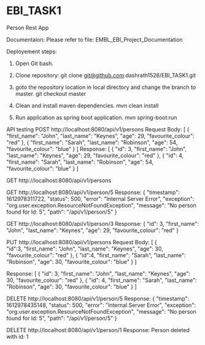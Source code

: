 # EBI_TASK1
Person Rest App

Documentaion:
	Please refer to file: EMBL_EBI_Project_Documentation

Deployement steps:
1. Open Git bash.

2. Clone repository:
	git clone git@github.com:dashrath1526/EBI_TASK1.git

3. goto the repository location in local directory and change the branch to master.
	git checkout master
	
4. Clean and install maven dependencies.
	mvn clean install

5. Run application as spring boot application.
	mvn spring-boot:run
	
	
API testing
POST http://localhost:8080/api/v1/persons
Request Body:
	[
		{
			 "first_name": "John",
			 "last_name": "Keynes",
			 "age": 29,
			 "favourite_colour": "red"
		},
		{
			"first_name": "Sarah",
			"last_name": "Robinson",
			"age": 54,
			"favourite_colour": "blue"
		}
	]
Response:
	[
		{
			"id": 3,
			"first_name": "John",
			"last_name": "Keynes",
			"age": 29,
			"favourite_colour": "red"
		},
		{
			"id": 4,
			"first_name": "Sarah",
			"last_name": "Robinson",
			"age": 54,
			"favourite_colour": "blue"
		}
	]

GET http://localhost:8080/api/v1/persons

GET	http://localhost:8080/api/v1/person/5
Response:
	{
		"timestamp": 1612978311722,
		"status": 500,
		"error": "Internal Server Error",
		"exception": "org.user.exception.ResourceNotFoundException",
		"message": "No person found for Id: 5",
		"path": "/api/v1/person/5"
	}

GET	http://localhost:8080/api/v1/person/3
Response:
	{
		"id": 3,
		"first_name": "John",
		"last_name": "Keynes",
		"age": 29,
		"favourite_colour": "red"
	}

PUT http://localhost:8080/api/v1/persons
Request Body:
	[
		{	
			"id":3,
			 "first_name": "John",
			 "last_name": "Keynes",
			 "age": 30,
			 "favourite_colour": "red"
		},
		{
			"id":4,
			"first_name": "Sarah",
			"last_name": "Robinson",
			"age": 30,
			"favourite_colour": "blue"
		}
	]

Response:
	[
		{
			"id": 3,
			"first_name": "John",
			"last_name": "Keynes",
			"age": 30,
			"favourite_colour": "red"
		},
		{
			"id": 4,
			"first_name": "Sarah",
			"last_name": "Robinson",
			"age": 30,
			"favourite_colour": "blue"
		}
	]
	
DELETE http://localhost:8080/api/v1/person/5
Response:
	{
		"timestamp": 1612978435148,
		"status": 500,
		"error": "Internal Server Error",
		"exception": "org.user.exception.ResourceNotFoundException",
		"message": "No person found for Id: 5",
		"path": "/api/v1/person/5"
	}

DELETE http://localhost:8080/api/v1/person/1
Response:
	Person deleted with id: 1
